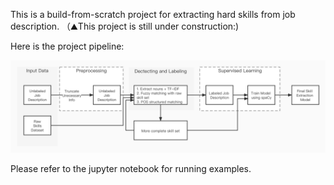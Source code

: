 This is a build-from-scratch project for extracting hard skills from job description. （⛰️This project is still under construction:)

Here is the project pipeline:

![pic](pics/skillpip.jpeg)

Please refer to the jupyter notebook for running examples.

